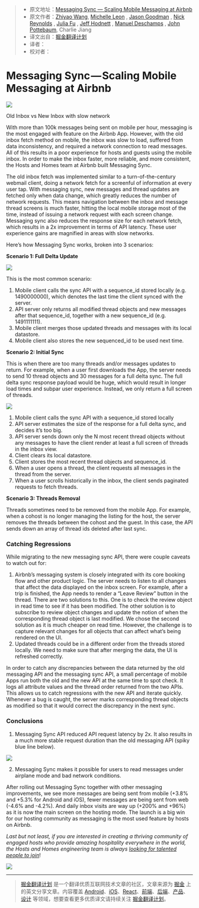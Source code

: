 > * 原文地址：[Messaging Sync — Scaling Mobile Messaging at Airbnb](https://medium.com/airbnb-engineering/messaging-sync-scaling-mobile-messaging-at-airbnb-659142036f06)
> * 原文作者：[Zhiyao Wang](https://medium.com/@zhiyaowang), [Michelle Leon](https://medium.com/@mkleon) , [Jason Goodman](https://medium.com/@jasonkgoodman) , [Nick Reynolds](https://medium.com/@thenickreynolds) , [Julia Fu](https://medium.com/@chengxiaofu) , [Jeff Hodnett](http://www.jeffhodnett.com/) , [Manuel Deschamps](https://medium.com/@manuel) , [John Pottebaum](https://medium.com/@johnpottebaum), Charlie Jiang
> * 译文出自：[掘金翻译计划](https://github.com/xitu/gold-miner)
> * 译者：
> * 校对者：

# Messaging Sync — Scaling Mobile Messaging at Airbnb #

![](https://cdn-images-1.medium.com/max/800/1*fZpQ95jk81Ae7tqpkXNIwA.gif)

Old Inbox vs New Inbox with slow network

With more than 100k messages being sent on mobile per hour, messaging is the most engaged with feature on the Airbnb App. However, with the old inbox fetch method on mobile, the inbox was slow to load, suffered from data inconsistency, and required a network connection to read messages. All of this results in a poor experience for hosts and guests using the mobile inbox. In order to make the inbox faster, more reliable, and more consistent, the Hosts and Homes team at Airbnb built Messaging Sync.

The old inbox fetch was implemented similar to a turn-of-the-century webmail client, doing a network fetch for a screenful of information at every user tap. With messaging sync, new messages and thread updates are fetched only when data change, which greatly reduces the number of network requests. This means navigation between the inbox and message thread screens is much faster, hitting the local mobile storage most of the time, instead of issuing a network request with each screen change. Messaging sync also reduces the response size for each network fetch, which results in a 2x improvement in terms of API latency. These user experience gains are magnified in areas with slow networks.

Here’s how Messaging Sync works, broken into 3 scenarios:

**Scenario 1: Full Delta Update**

![](https://cdn-images-1.medium.com/max/800/1*RqXfpzXiZ2nudOrEPA7Dvg.png)

This is the most common scenario:

1. Mobile client calls the sync API with a sequence_id stored locally (e.g. 1490000000), which denotes the last time the client synced with the server.
2. API server only returns all modified thread objects and new messages after that sequence_id, together with a new sequence_id (e.g. 1491111111).
3. Mobile client merges those updated threads and messages with its local datastore.
4. Mobile client also stores the new sequenced_id to be used next time.

**Scenario 2: Initial Sync**

This is when there are too many threads and/or messages updates to return. For example, when a user first downloads the App, the server needs to send 10 thread objects and 30 messages for a full delta sync. The full delta sync response payload would be huge, which would result in longer load times and subpar user experience. Instead, we only return a full screen of threads.

![](https://cdn-images-1.medium.com/max/800/1*0NQo4EQtq4A6ZcD0I-FGCQ.png)

1. Mobile client calls the sync API with a sequence_id stored locally
2. API server estimates the size of the response for a full delta sync, and decides it’s too big.
3. API server sends down only the N most recent thread objects without any messages to have the client render at least a full screen of threads in the inbox view.
4. Client clears its local datastore.
5. Client stores the most recent thread objects and sequence_id.
6. When a user opens a thread, the client requests all messages in the thread from the server.
7. When a user scrolls historically in the inbox, the client sends paginated requests to fetch threads.

**Scenario 3: Threads Removal**

Threads sometimes need to be removed from the mobile App. For example, when a cohost is no longer managing the listing for the host, the server removes the threads between the cohost and the guest. In this case, the API sends down an array of thread ids deleted after last sync.

### Catching Regressions ###

While migrating to the new messaging sync API, there were couple caveats to watch out for:

1. Airbnb’s messaging system is closely integrated with its core booking flow and other product logic. The server needs to listen to all changes that affect the data displayed on the inbox screen. For example, after a trip is finished, the App needs to render a “Leave Review” button in the thread. There are two solutions to this. One is to check the review object in read time to see if it has been modified. The other solution is to subscribe to review object changes and update the notion of when the corresponding thread object is last modified. We chose the second solution as it is much cheaper on read time. However, the challenge is to capture relevant changes for all objects that can affect what’s being rendered on the UI.
2. Updated threads could be in a different order from the threads stored locally. We need to make sure that after merging the data, the UI is refreshed correctly.

In order to catch any discrepancies between the data returned by the old messaging API and the messaging sync API, a small percentage of mobile Apps run both the old and the new API at the same time to spot check. It logs all attribute values and the thread order returned from the two APIs. This allows us to catch regressions with the new API and iterate quickly. Whenever a bug is caught, the server marks corresponding thread objects as modified so that it would correct the discrepancy in the next sync.

### Conclusions ###

1. Messaging Sync API reduced API request latency by 2x. It also results in a much more stable request duration than the old messaging API (spiky blue line below).

![](https://cdn-images-1.medium.com/max/800/1*SbTsdzUkh9miVCbZScBKCQ.png)

2. Messaging Sync makes it possible for users to read messages under airplane mode and bad network conditions.

After rolling out Messaging Sync together with other messaging improvements, we see more messages are being sent from mobile (+3.8% and +5.3% for Android and iOS), fewer messages are being sent from web (-4.6% and -4.2%). And daily inbox visits are way up (+200% and +96%) as it is now the main screen on the hosting mode. The launch is a big win for our hosting community as messaging is the most used feature by hosts on Airbnb.

*Last but not least, if you are interested in creating a thriving community of engaged hosts who provide amazing hospitality everywhere in the world, the Hosts and Homes engineering team is always* [*looking for talented people to join*](https://www.airbnb.com/careers/departments/engineering)!

![](https://cdn-images-1.medium.com/max/2000/1*XMOMFask2IOSeOQznGLe7Q.png)

---

> [掘金翻译计划](https://github.com/xitu/gold-miner) 是一个翻译优质互联网技术文章的社区，文章来源为 [掘金](https://juejin.im) 上的英文分享文章。内容覆盖 [Android](https://github.com/xitu/gold-miner#android)、[iOS](https://github.com/xitu/gold-miner#ios)、[React](https://github.com/xitu/gold-miner#react)、[前端](https://github.com/xitu/gold-miner#前端)、[后端](https://github.com/xitu/gold-miner#后端)、[产品](https://github.com/xitu/gold-miner#产品)、[设计](https://github.com/xitu/gold-miner#设计) 等领域，想要查看更多优质译文请持续关注 [掘金翻译计划](https://github.com/xitu/gold-miner)。
